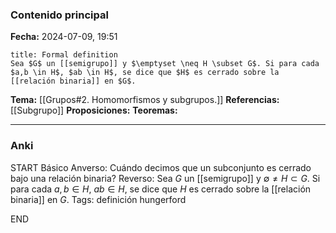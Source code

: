 ### Contenido principal

**Fecha:** 2024-07-09, 19:51

```ad-formal
title: Formal definition
Sea $G$ un [[semigrupo]] y $\emptyset \neq H \subset G$. Si para cada $a,b \in H$, $ab \in H$, se dice que $H$ es cerrado sobre la [[relación binaria]] en $G$.
```

**Tema:** [[Grupos#2. Homomorfismos y subgrupos.]]
**Referencias:** [[Subgrupo]]
**Proposiciones:**
**Teoremas:**

---
### Anki

START
Básico
Anverso: Cuándo decimos que un subconjunto es cerrado bajo una relación binaria?
Reverso: Sea $G$ un [[semigrupo]] y $\emptyset \neq H \subset G$. Si para cada $a,b \in H$, $ab \in H$, se dice que $H$ es cerrado sobre la [[relación binaria]] en $G$.
Tags: definición hungerford
<!--ID: 1721211803054-->
END

